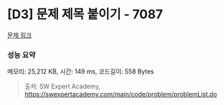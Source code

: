 # [D3] 문제 제목 붙이기 - 7087 

[문제 링크](https://swexpertacademy.com/main/code/problem/problemDetail.do?contestProbId=AWkIdD46A5EDFAXC) 

### 성능 요약

메모리: 25,212 KB, 시간: 149 ms, 코드길이: 558 Bytes



> 출처: SW Expert Academy, https://swexpertacademy.com/main/code/problem/problemList.do